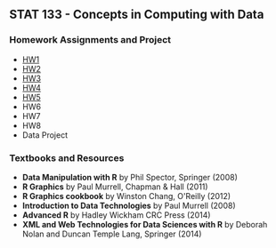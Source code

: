 ## STAT 133 - Concepts in Computing with Data


### Homework Assignments and Project

- [HW1](https://github.com/gastonstat/stat133/tree/master/HW1)
- [HW2](https://github.com/gastonstat/stat133/tree/master/HW2)
- [HW3](htpps://github.com/gastonstat/stat133/tree/master/HW3)
- [HW4](htpps://github.com/gastonstat/stat133/tree/master/HW4)
- [HW5](htpps://github.com/gastonstat/stat133/tree/master/HW5)
- HW6
- HW7
- HW8
- Data Project


### Textbooks and Resources

- __Data Manipulation with R__ by Phil Spector, Springer (2008)
- __R Graphics__ by Paul Murrell, Chapman & Hall (2011)
- __R Graphics cookbook__ by Winston Chang, O'Reilly (2012)
- __Introduction to Data Technologies__ by Paul Murrell (2008)
- __Advanced R__ by Hadley Wickham CRC Press (2014)
- __XML and Web Technologies for Data Sciences with R__ by Deborah Nolan and Duncan Temple Lang, Springer (2014)
 
 

